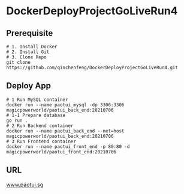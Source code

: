 # DockerDeployProjectGoLiveRun4

## Prerequisite

```shell
# 1. Install Docker
# 2. Install Git
# 3. Clone Repo
git clone https://github.com/qinchenfeng/DockerDeployProjectGoLiveRun4.git
```

## Deploy App

```shell
# 1 Run MySQL container
docker run --name paotui_mysql -dp 3306:3306 magicpowerworld/paotui_back_end:20210706
# 1-1 Prepare database
go run .
# 2 Run Backend container
docker run --name paotui_back_end --net=host magicpowerworld/paotui_back_end:20210706
# 3 Run Frontend container
docker run --name paotui_front_end -p 80:80 -d magicpowerworld/paotui_front_end:20210706
```

## URL
www.paotui.sg
